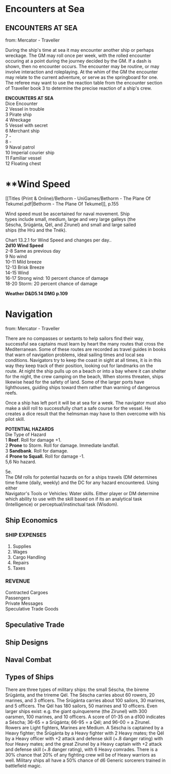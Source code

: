 # Encounters at Sea
## ENCOUNTERS AT SEA

from: Mercator - Traveller

During the ship's time at sea it may encounter another ship or perhaps wreckage. The GM may roll once per week, with the rolled encounter occuring at a point during the journey decided by the GM. If a dash is shown, then no encounter occurs. The encounter may be routine, or may involve interaction and roleplaying. At the whim of the GM the encounter may relate to the current adventure, or serve as the springboard for one. The referee may want to use the reaction table from the encounter section of Traveller book 3 to determine the precise reaction of a ship's crew.

**ENCOUNTERS AT SEA**  
Dice Encounter  
2 Vessel in trouble  
3 Pirate ship  
4 Wreckage  
5 Vessel with secret  
6 Merchant ship  
7 -  
8 -  
9 Naval patrol  
10 Imperial courier ship  
11 Familiar vessel  
12 Floating chest

# **Wind Speed
[[Titles (Print & Online)/Bethorm - UniGames/Bethorm - The Plane Of Tekumel.pdf|Bethorm - The Plane Of Tekumel]], p.155

Wind speed must be ascertained for naval movement. Ship  
types include small, medium, large and very large galleys (the  
Séscha, Srügánta, Qél, and Zírunel) and small and large sailed  
ships (the Hrú and the Tnék).

Chart 13.2.1 for Wind Speed and changes per day..  
**2d10 Wind Speed**  
2-8 Same as previous day  
9 No wind  
10-11 Mild breeze  
12-13 Brisk Breeze  
14-15 Wind  
16-17 Strong wind: 10 percent chance of damage  
18-20 Storm: 20 percent chance of damage

**Weather D&D5.14 DMG p.109**

# Navigation

from: Mercator - Traveller

There are no compasses or sextants to help sailors find their way, successful sea captains must learn by heart the many routes that cross the Mediterranean. Some of these routes are recorded as travel guides in books that warn of navigation problems, ideal sailing times and local sea conditions. Navigators try to keep the coast in sight at all times, it is in this way they keep track of their position, looking out for landmarks on the route. At night the ship pulls up on a beach or into a bay where it can shelter for the night, the crew camping on the beach, When storms threaten, ships likewise head for the safety of land. Some of the larger ports have lighthouses, guiding ships toward them rather than warning of dangerous reefs.

Once a ship has left port it will be at sea for a week. The navigator must also make a skill roll to successfully chart a safe course for the vessel. He creates a dice result that the helmsman may have to then overcome with his pilot skill.

**POTENTIAL HAZARDS**  
Die Type of Hazard  
1 **Reef**. Roll for damage +1.  
2 **Prone** to Storm. Roll for damage. Immediate landfall.  
3 **Sandbank**. Roll for damage.  
4 **Prone to Squall.** Roll for damage -1.  
5,6 No hazard.

5e.  
The DM rolls for potential hazards on for a ships travels (DM determines time frame (daily, weekly) and the DC for any hazard encountered. Using either  
Navigator's Tools or Vehicles: Water skills. Either player or DM determine which ability to use with the skill based on if its an analytical task (Intelligence) or perceptual/instinctual task (Wisdom).

## Ship Economics

### SHIP EXPENSES

1. Supplies
2. Wages
3. Cargo Handling
4. Repairs
5. Taxes

### REVENUE

Contracted Cargoes  
Passengers  
Private Messages  
Speculative Trade Goods

## Speculative Trade

## Ship Designs

## Naval Combat
## Types of Ships
There are three types of military ships: the small Séscha, the bireme Srügánta, and the trireme Qél. The Séscha carries about 60 rowers, 20 marines, and 3 officers. The Srügánta carries about 100 sailors, 30 marines, and 5 officers. The Qél has 180 sailors, 50 marines and 10 officers. Even larger ships exist: e.g. the giant quinquereme (the Zírunel) with 300 oarsmen, 100 marines, and 10 officers. A score of 01-35 on a d100 indicates a Séscha; 36-65 = a Srügánta; 66-95 = a Qél; and 96-00 = a Zírunel. Rowers are Light fighters, Marines are Medium. A Séscha is captained by a Heavy fighter; the Srügánta by a Heavy fighter with 2 Heavy mates; the Qél by a Heavy officer with +2 attack and defense skill (+.8 danger rating) with four Heavy mates; and the great Zírunel by a Heavy captain with +2 attack and defense skill (+.8 danger rating), with 6 Heavy comrades. There is a 30% chance that 20% of any fighting crew will be of Heavy warriors as well. Military ships all have a 50% chance of d6 Generic sorcerers trained in battlefield magic.
